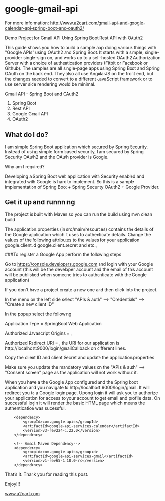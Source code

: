 # google-gmail-api

For more information: http://www.a2cart.com/gmail-api-and-google-calendar-api-spring-boot-and-oauth2/

Demo Project for Gmail API  Using Spring Boot Rest API with OAuth2

This guide shows you how to build a sample app doing various things with "Google APIs" using OAuth2 and Spring Boot. It starts with a simple, single-provider single-sign on, and works up to a self-hosted OAuth2 Authorization Server with a choice of authentication providers (Fitbit or Facebook or Github). The samples are all single-page apps using Spring Boot and Spring OAuth on the back end. They also all use AngularJS on the front end, but the changes needed to convert to a different JavaScript framework or to use server side rendering would be minimal.

Gmail API  - Spring Boot and OAuth2

1) Spring Boot
2) Rest API
3) Google Gmail API
4) OAuth2

<h2>What do I do?</h2>

I am simple Spring Boot application which secured by Spring Security. Instead of using simple form based security, I am secured by Spring Security OAuth2 and the OAuth provider is Google.

Why am I required?

Developing a Spring Boot web application with Security enabled and integrated with Google is hard to implement. So this is a sample implementation of Spring Boot + Spring Security OAuth2 + Google Provider.

<h2>Get it up and runnning</h2>

The project is built with Maven so you can run the build using mvn clean build

The application.properties (in src/main/resources) contains the details of the Google application which it uses to authenticate details. Change the values of the following attributes to the values for your application google.client.id google.client.secret and etc.,

###To register a Google App perform the following steps

Go to https://console.developers.google.com and login with your Google account (this will be the developer account and the email of this account will be published when someone tries to authenticate with the Google application)

If you don't have a project create a new one and then click into the project.

In the menu on the left side select "APIs & auth" --> "Credentials" --> "Create a new client ID"

In the popup select the following

Application Type = SpringBoot Web Application

Authorized Javascript Origins = ,

Authorized Redirect URI = , the URI for our application is http://localhost:9000/login/gmailCallback on different lines.

Copy the client ID and client Secret and update the application.properties

Make sure you update the mandatory values on the "APIs & auth" --> "Consent screen" page as the application will not work without it.

When you have a the Google App configured and the Spring boot application and you navigate to  http://localhost:9000/login/gmail. It will redirect you to a Google login page. Upong login it will ask you to authorize your application for access to your account to get email and profile data. On successful login it will render the basic HTML page which means the authentication was sucessful.

<!-- Google Calendar Maven Dependency-->

		<dependency>
			<groupId>com.google.apis</groupId>
			<artifactId>google-api-services-calendar</artifactId>
			<version>v3-rev224-1.22.0</version>
		</dependency>

		<!-- Gmail Maven Dependency-->
		<dependency>
			<groupId>com.google.apis</groupId>
			<artifactId>google-api-services-gmail</artifactId>
			<version>v1-rev65-1.18.0-rc</version>
		</dependency>


That’s it. Thank you for reading this post.

Enjoy!!!

www.a2cart.com
